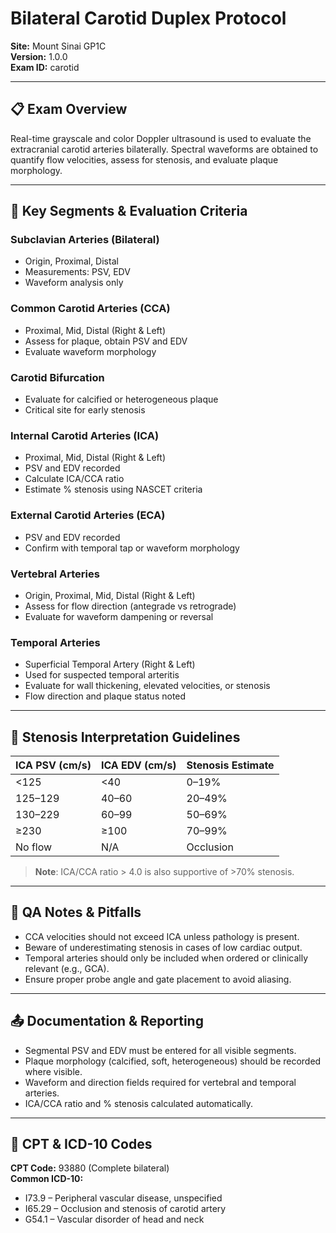 # Bilateral Carotid Duplex Protocol
**Site:** Mount Sinai GP1C  
**Version:** 1.0.0  
**Exam ID:** carotid

---

## 📋 Exam Overview
Real-time grayscale and color Doppler ultrasound is used to evaluate the extracranial carotid arteries bilaterally. Spectral waveforms are obtained to quantify flow velocities, assess for stenosis, and evaluate plaque morphology.

---

## 🧠 Key Segments & Evaluation Criteria

### Subclavian Arteries (Bilateral)
- Origin, Proximal, Distal
- Measurements: PSV, EDV
- Waveform analysis only

### Common Carotid Arteries (CCA)
- Proximal, Mid, Distal (Right & Left)
- Assess for plaque, obtain PSV and EDV
- Evaluate waveform morphology

### Carotid Bifurcation
- Evaluate for calcified or heterogeneous plaque
- Critical site for early stenosis

### Internal Carotid Arteries (ICA)
- Proximal, Mid, Distal (Right & Left)
- PSV and EDV recorded
- Calculate ICA/CCA ratio
- Estimate % stenosis using NASCET criteria

### External Carotid Arteries (ECA)
- PSV and EDV recorded
- Confirm with temporal tap or waveform morphology

### Vertebral Arteries
- Origin, Proximal, Mid, Distal (Right & Left)
- Assess for flow direction (antegrade vs retrograde)
- Evaluate for waveform dampening or reversal

### Temporal Arteries
- Superficial Temporal Artery (Right & Left)
- Used for suspected temporal arteritis
- Evaluate for wall thickening, elevated velocities, or stenosis
- Flow direction and plaque status noted

---

## 📐 Stenosis Interpretation Guidelines

| ICA PSV (cm/s) | ICA EDV (cm/s) | Stenosis Estimate |
|----------------|----------------|--------------------|
| <125           | <40            | 0–19%              |
| 125–129        | 40–60          | 20–49%             |
| 130–229        | 60–99          | 50–69%             |
| ≥230           | ≥100           | 70–99%             |
| No flow        | N/A            | Occlusion          |

> **Note**: ICA/CCA ratio > 4.0 is also supportive of >70% stenosis.

---

## 🛑 QA Notes & Pitfalls
- CCA velocities should not exceed ICA unless pathology is present.
- Beware of underestimating stenosis in cases of low cardiac output.
- Temporal arteries should only be included when ordered or clinically relevant (e.g., GCA).
- Ensure proper probe angle and gate placement to avoid aliasing.

---

## 📤 Documentation & Reporting
- Segmental PSV and EDV must be entered for all visible segments.
- Plaque morphology (calcified, soft, heterogeneous) should be recorded where visible.
- Waveform and direction fields required for vertebral and temporal arteries.
- ICA/CCA ratio and % stenosis calculated automatically.

---

## 🔗 CPT & ICD-10 Codes

**CPT Code:** 93880 (Complete bilateral)  
**Common ICD-10:**  
- I73.9 – Peripheral vascular disease, unspecified  
- I65.29 – Occlusion and stenosis of carotid artery  
- G54.1 – Vascular disorder of head and neck
